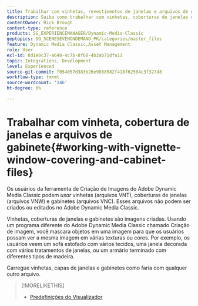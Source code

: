 ```yaml
---
title: Trabalhar com vinhetas, revestimentos de janelas e arquivos de gabinete
description: Saiba como trabalhar com vinhetas, coberturas de janelas e arquivos de gabinete no Adobe Dynamic Media Classic.
contentOwner: Rick Brough
content-type: reference
products: SG_EXPERIENCEMANAGER/Dynamic-Media-Classic
geptopics: SG_SCENESEVENONDEMAND_PK/categories/master_files
feature: Dynamic Media Classic,Asset Management
role: User
exl-id: 8d1e0c37-a648-4c7b-8f68-4b2ab71dfa11
topic: Integrations, Development
level: Experienced
source-git-commit: f054057d383b26e9088582f418f62504c3f327d8
workflow-type: tm+mt
source-wordcount: '146'
ht-degree: 0%

---
```


# Trabalhar com vinheta, cobertura de janelas e arquivos de gabinete{#working-with-vignette-window-covering-and-cabinet-files}

Os usuários da ferramenta de Criação de Imagens do Adobe Dynamic Media Classic podem *usar* vinhetas (arquivos VNT), coberturas de janelas (arquivos VNW) e gabinetes (arquivos VNC). Esses arquivos não podem ser criados ou editados no Adobe Dynamic Media Classic.

Vinhetas, coberturas de janelas e gabinetes são imagens criadas. Usando um programa diferente do Adobe Dynamic Media Classic chamado Criação de imagem, você mascara objetos em uma imagem para que os usuários possam ver a mesma imagem em várias texturas ou cores. Por exemplo, os usuários veem um sofá estofado com vários tecidos, uma janela decorada com vários tratamentos de janelas, ou um armário terminado com diferentes tipos de madeira.

Carregue vinhetas, capas de janelas e gabinetes como faria com qualquer outro arquivo.

>[!MORELIKETHIS]
>
>* [Predefinições do Visualizador](application-setup.md#viewer_presets)
